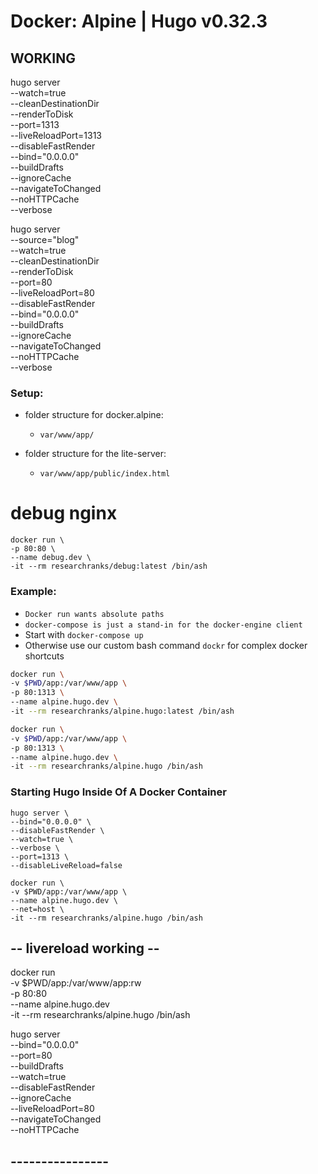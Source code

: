 # Docker: Alpine | Hugo v0.32.3 #


## WORKING ##


hugo server \
--watch=true \
--cleanDestinationDir \
--renderToDisk \
--port=1313 \
--liveReloadPort=1313 \
--disableFastRender \
--bind="0.0.0.0" \
--buildDrafts \
--ignoreCache \
--navigateToChanged \
--noHTTPCache \
--verbose



hugo server \
--source="blog" \
--watch=true \
--cleanDestinationDir \
--renderToDisk \
--port=80 \
--liveReloadPort=80 \
--disableFastRender \
--bind="0.0.0.0" \
--buildDrafts \
--ignoreCache \
--navigateToChanged \
--noHTTPCache \
--verbose








### Setup: ###
 - folder structure for docker.alpine:
    - ``var/www/app/``

 - folder structure for the lite-server:
    -  ``var/www/app/public/index.html``


# debug nginx #

```
docker run \
-p 80:80 \
--name debug.dev \
-it --rm researchranks/debug:latest /bin/ash
```




### Example: ###

 - ``Docker run wants absolute paths``
 - ``docker-compose is just a stand-in for the docker-engine client``
 - Start with ``docker-compose up``
 - Otherwise use our custom bash command ``dockr`` for complex docker shortcuts

```bash
docker run \
-v $PWD/app:/var/www/app \
-p 80:1313 \
--name alpine.hugo.dev \
-it --rm researchranks/alpine.hugo:latest /bin/ash
```

```bash
docker run \
-v $PWD/app:/var/www/app \
-p 80:1313 \
--name alpine.hugo.dev \
-it --rm researchranks/alpine.hugo /bin/ash
```

### Starting Hugo Inside Of A Docker Container ###

```
hugo server \
--bind="0.0.0.0" \
--disableFastRender \
--watch=true \
--verbose \
--port=1313 \
--disableLiveReload=false
```
```
docker run \
-v $PWD/app:/var/www/app \
--name alpine.hugo.dev \
--net=host \ 
-it --rm researchranks/alpine.hugo /bin/ash
```

## -- livereload working -- ##

docker run \
-v $PWD/app:/var/www/app:rw \
-p 80:80 \
--name alpine.hugo.dev \
-it --rm researchranks/alpine.hugo /bin/ash

hugo server \
--bind="0.0.0.0" \
--port=80 \
--buildDrafts \
--watch=true \
--disableFastRender \
--ignoreCache \
--liveReloadPort=80 \
--navigateToChanged \
--noHTTPCache

## ---------------- ##



